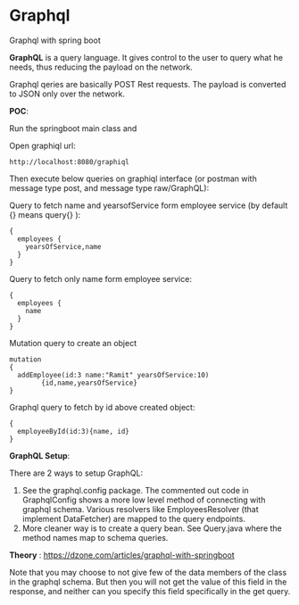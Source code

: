 # Graphql
Graphql with spring boot

**GraphQL** is a query language. It gives control to the user to query what he needs, thus reducing the payload on the network.

Graphql qeries are basically POST Rest requests. The payload is converted to JSON only over the network.

**POC**:

Run the springboot main class and

Open graphiql url:
```
http://localhost:8080/graphiql
```

Then execute below queries on graphiql interface (or postman with message type post, and message type raw/GraphQL):

Query to fetch name and yearsofService form employee service (by default {} means query{} ):
```
{
  employees {
    yearsOfService,name
  }
}
```

Query to fetch only name form employee service:
```
{
  employees {
    name
  }
}
```

Mutation query to create an object
```
mutation
{
  addEmployee(id:3 name:"Ramit" yearsOfService:10)
  		{id,name,yearsOfService}
}
```

Graphql query to fetch by id above created object:
```
{
  employeeById(id:3){name, id}
}
```

**GraphQL Setup**: 

There are 2 ways to setup GraphQL:

1. See the graphql.config package. The commented out code in GraphqlConfig shows a more low level method of connecting with graphql schema. Various resolvers like EmployeesResolver (that implement DataFetcher) are mapped to the query endpoints.
2. More cleaner way is to create a query bean. See Query.java where the method names map to schema queries.

**Theory** : https://dzone.com/articles/graphql-with-springboot

Note that you may choose to not give few of the data members of the class in the graphql schema. But then you will not get the value of this field in the response, and neither can you specify this field specifically in the get query.


